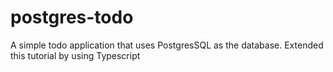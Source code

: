 # postgres-todo
A simple todo application that uses PostgresSQL as the database. Extended this tutorial by using Typescript
